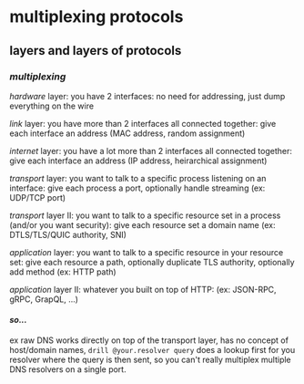 # multiplexing protocols

## layers and layers of protocols


### _multiplexing_

_hardware_ layer: you have 2 interfaces:
no need for addressing, just dump everything on the wire

_link_ layer: you have more than 2 interfaces all connected together:
give each interface an address (MAC address, random assignment)

_internet_ layer: you have a lot more than 2 interfaces all connected together:
give each interface an address (IP address, heirarchical assignment)

_transport_ layer: you want to talk to a specific process listening on an interface:
give each process a port, optionally handle streaming (ex: UDP/TCP port)

_transport_ layer II: you want to talk to a specific resource set in a process (and/or you want security):
give each resource set a domain name (ex: DTLS/TLS/QUIC authority, SNI)

_application_ layer: you want to talk to a specific resource in your resource set:
give each resource a path, optionally duplicate TLS authority, optionally add method (ex: HTTP path)

_application_ layer II: whatever you built on top of HTTP:
(ex: JSON-RPC, gRPC, GrapQL, ...)

#### _so..._

ex raw DNS works directly on top of the transport layer, has no concept of host/domain names,
`drill @your.resolver query` does a lookup first for you resolver where the query is then sent,
so you can't really multiplex multiple DNS resolvers on a single port.
